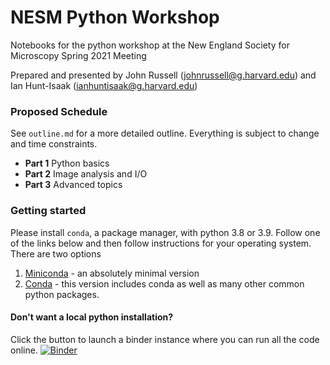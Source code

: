 # NESM Python Workshop
Notebooks for the python workshop at the New England Society for Microscopy Spring 2021 Meeting

Prepared and presented by John Russell (johnrussell@g.harvard.edu) and
Ian Hunt-Isaak (ianhuntisaak@g.harvard.edu)

### Proposed Schedule
See `outline.md` for a more detailed outline. Everything is subject to change and time constraints.

- **Part 1** Python basics
- **Part 2** Image analysis and I/O
- **Part 3** Advanced topics

### Getting started


Please install `conda`, a package manager, with python 3.8 or 3.9. Follow one of the links below and then follow instructions for your operating system. There are two options
1. [Miniconda](https://docs.conda.io/en/latest/miniconda.html) - an absolutely minimal version
1. [Conda](https://conda.io/projects/conda/en/latest/user-guide/install/index.html#regular-installation) - this version includes conda as well as many other common python packages.


#### Don't want a local python installation?
Click the button to launch a binder instance where you can run all the code online.
[![Binder](https://mybinder.org/badge_logo.svg)](https://mybinder.org/v2/gh/Hekstra-Lab/nesm-python/main)
